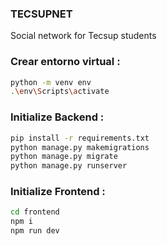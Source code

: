 ### TECSUPNET

Social network for Tecsup students

### Crear entorno virtual :

```sh
python -m venv env
.\env\Scripts\activate
```

### Initialize Backend :

```sh
pip install -r requirements.txt
python manage.py makemigrations
python manage.py migrate
python manage.py runserver
```


### Initialize Frontend :

```sh
cd frontend
npm i
npm run dev
```